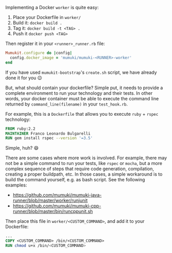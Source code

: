 Implementing a Docker `worker` is quite easy: 

1. Place your Dockerfile in `worker/`
2. Build it: `docker build .`
3. Tag it: `docker build -t <TAG> .`
4. Push it `docker push <TAG>`

Then register it in your `<runner>_runner.rb` file: 

```ruby
Mumukit.configure do |config|
  config.docker_image = 'mumuki/mumuki-<RUNNER>-worker'
end
```

If you have used `mumukit-bootstrap`'s `create.sh` script, we have already done it for you :wink:

But, what should contain your dockerfile? Simple put, it needs to provide a complete environment to run your technology and their tests. In other words, your docker container must be able to execute the command line returned by `command_line(filename)` in your `test_hook.rb`. 

For example, this is a `Dockerfile` that allows you to execute `ruby` + `rspec` technology:  

```Dockerfile
FROM ruby:2.2
MAINTAINER Franco Leonardo Bulgarelli
RUN gem install rspec --version '=3.5'
```

Simple, huh? :smile:

There are some cases where more work is involved. For example, there may not be a simple command to run your tests, like `rspec` or `mocha`, but a more complex sequence of steps that require code generation, compilation, creating a proper buildpath, etc. In those cases, a simple workaround is to build the command yourself, e.g. as bash script. See the following examples:

* https://github.com/mumuki/mumuki-java-runner/blob/master/worker/runjunit
* https://github.com/mumuki/mumuki-cpp-runner/blob/master/bin/runcppunit.sh

Then place this file in `worker/<CUSTOM_COMMAND>`, and add it to your Dockerfile:

```Dockerfile
...
COPY <CUSTOM_COMMAND> /bin/<CUSTOM_COMMAND>
RUN chmod u+x /bin/<CUSTOM_COMMAND>
```